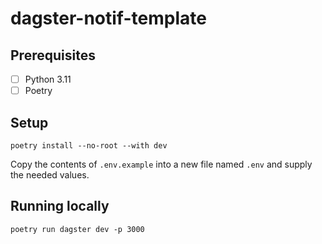 # dagster-notif-template

## Prerequisites

- [ ] Python 3.11
- [ ] Poetry

## Setup

```shell
poetry install --no-root --with dev
```

Copy the contents of `.env.example` into a new file named `.env` and supply the needed values.

## Running locally

```shell
poetry run dagster dev -p 3000
```
